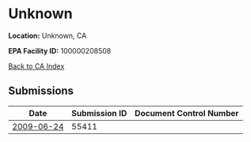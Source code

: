 # Unknown

**Location:** Unknown, CA

**EPA Facility ID:** 100000208508

[Back to CA Index](../../index.md)

## Submissions

| Date | Submission ID | Document Control Number |
|------|--------------|-------------------------|
| [2009-06-24](submissions/55411.md) | 55411 |  |
